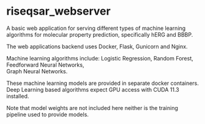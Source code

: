 # riseqsar_webserver

A basic web application for serving different types of machine learning algorithms for molecular property prediction, specifically hERG and BBBP.

The web applications backend uses Docker, Flask, Gunicorn and Nginx.

Machine learning algorithms include: 
    Logistic Regression, 
    Random Forest, 
    Feedforward Neural Networks,  
    Graph Neural Networks.
    
These machine learning models are provided in separate docker containers. Deep Learning based algorithms expect GPU access with CUDA 11.3 installed.

Note that model weights are not included here neither is the training pipeline used to provide models.
